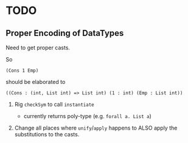 # TODO

## Proper Encoding of DataTypes

Need to get proper casts.

So

    (Cons 1 Emp)

should be elaborated to

    ((Cons : (int, List int) => List int) (1 : int) (Emp : List int))


1. Rig `checkSym` to call `instantiate`
    - currently returns poly-type (e.g. `forall a. List a`)

2. Change all places where `unify`/`apply` happens to
   ALSO apply the substitutions to the casts.
  
